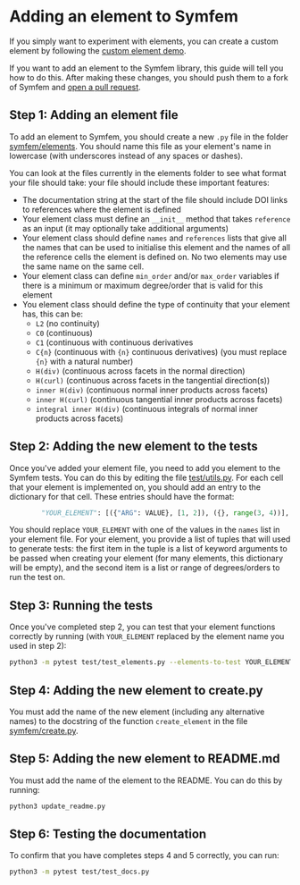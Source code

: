 # Adding an element to Symfem

If you simply want to experiment with elements, you can create a custom element by following the [custom element demo](demo/custom_element.py).

If you want to add an element to the Symfem library, this guide will tell you how to do this. After making these changes,
you should push them to a fork of Symfem and [open a pull request](CONTRIBUTING.md).

## Step 1: Adding an element file
To add an element to Symfem, you should create a new `.py` file in the folder [symfem/elements](symfem/elements). You should name this file
as your element's name in lowercase (with underscores instead of any spaces or dashes).

You can look at the files currently in the elements folder to see what format your file should take: your file should include
these important features:

- The documentation string at the start of the file should include DOI links to references where the element is defined
- Your element class must define an `__init__` method that takes `reference` as an input (it may optionally take additional arguments)
- Your element class should define `names` and `references` lists that give all the names that can be used to initialise this element
  and the names of all the reference cells the element is defined on. No two elements may use the same name on the same cell.
- Your element class can define `min_order` and/or `max_order` variables if there is a minimum or maximum degree/order that is valid
  for this element
- You element class should define the type of continuity that your element has, this can be:
  - `L2` (no continuity)
  - `C0` (continuous)
  - `C1` (continuous with continuous derivatives
  - `C{n}` (continuous with `{n}` continuous derivatives) (you must replace `{n}` with a natural number)
  - `H(div)` (continuous across facets in the normal direction)
  - `H(curl)` (continuous across facets in the tangential direction(s))
  - `inner H(div)` (continuous normal inner products across facets)
  - `inner H(curl)` (continuous tangential inner products across facets)
  - `integral inner H(div)` (continuous integrals of normal inner products across facets)


## Step 2: Adding the new element to the tests
Once you've added your element file, you need to add you element to the Symfem tests. You can do this by editing the file
[test/utils.py](test/utils.py). For each cell that your element is implemented on, you should add an entry to the dictionary
for that cell. These entries should have the format:

```python
        "YOUR_ELEMENT": [({"ARG": VALUE}, [1, 2]), ({}, range(3, 4))],
```

You should replace `YOUR_ELEMENT` with one of the values in the `names` list in your element file. For your element, you provide
a list of tuples that will used to generate tests: the first item in the tuple is a list of keyword arguments to be passed when
creating your element (for many elements, this dictionary will be empty), and the second item is a list or range of degrees/orders
to run the test on.


## Step 3: Running the tests
Once you've completed step 2, you can test that your element functions correctly by running (with `YOUR_ELEMENT` replaced by the
element name you used in step 2):

```bash
python3 -m pytest test/test_elements.py --elements-to-test YOUR_ELEMENT
```

## Step 4: Adding the new element to create.py
You must add the name of the new element (including any alternative names) to the docstring of the function `create_element`
in the file [symfem/create.py](symfem/create.py).

## Step 5: Adding the new element to README.md
You must add the name of the element to the README. You can do this by running:

```bash
python3 update_readme.py
```

## Step 6: Testing the documentation
To confirm that you have completes steps 4 and 5 correctly, you can run:

```bash
python3 -m pytest test/test_docs.py
```
